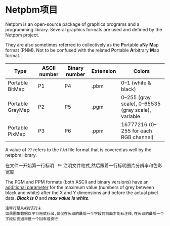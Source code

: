 # Netpbm项目

Netpbm is an open-source package of graphics programs and a programming library.
Several graphics formats are used and defined by the Netpbm project. 

They are also sometimes referred to collectively as the **P**ortable a**N**y **M**ap format (PNM).
Not to be confused with the related **P**ortable **A**rbitrary **M**ap format. 

| Type             | ASCII number | Binary number | Extension | Colors                                             |
| ---------------- | ------------ | ------------- | --------- | -------------------------------------------------- |
| Portable BitMap  | P1           | P4            | .pbm      | 0–1 (white & black)                                |
| Portable GrayMap | P2           | P5            | .pgm      | 0–255 (gray scale), 0–65535 (gray scale), variable |
| Portable PixMap  | P3           | P6            | .ppm      | 16777216 (0–255 for each RGB channel)              |

A value of `P7` refers to the `PAM` file format that is covered as well by the netpbm library.

在文件一开始第一行标明 `  P* ` 注明文件格式,然后跟着一行标明图片分辨率和色彩宽度

The PGM and PPM formats (both ASCII and binary versions) have an <u>additional parameter</u> for the maximum value (numbers of grey between black and white) after the X and Y dimensions and before the actual pixel data. ***Black is 0*** and ***max value is white***. 

    注释行是从#到该行末
    如果图象数据以字节格式存储,仅仅在头部的最后一个字段的前面才能有注释,在头部的最后一个字段后面通常是一个回车或换行

